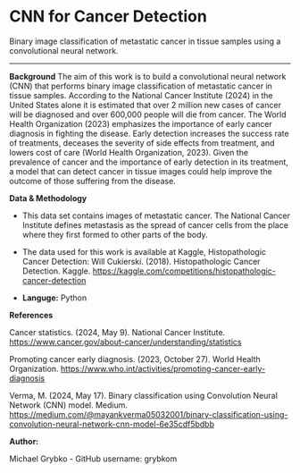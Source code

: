 # CNN for Cancer Detection
Binary image classification of metastatic cancer in tissue samples using a convolutional neural network.

---

**Background**
The aim of this work is to build a convolutional neural network (CNN) that performs binary image classification of metastatic cancer in tissue samples. According to the National Cancer Institute (2024) in the United States alone it is estimated that over 2 million new cases of cancer will be diagnosed and over 600,000 people will die from cancer. The World Health Organization (2023) emphasizes the importance of early cancer diagnosis in fighting the disease. Early detection increases the success rate of treatments, deceases the severity of side effects from treatment, and lowers cost of care (World Health Organization, 2023). Given the prevalence of cancer and the importance of early detection in its treatment, a model that can detect cancer in tissue images could help improve the outcome of those suffering from the disease. 

**Data & Methodology**

- This data set contains images of metastatic cancer. The National Cancer Institute defines metastasis as the spread of cancer cells from the place where they first formed to other parts of the body. 
- The data used for this work is available at Kaggle, Histopathologic Cancer Detection:
Will Cukierski. (2018). Histopathologic Cancer Detection. Kaggle. https://kaggle.com/competitions/histopathologic-cancer-detection

- **Languge:** Python
  
**References**

Cancer statistics. (2024, May 9). National Cancer Institute. https://www.cancer.gov/about-cancer/understanding/statistics

Promoting cancer early diagnosis. (2023, October 27). World Health Organization. https://www.who.int/activities/promoting-cancer-early-diagnosis

Verma, M. (2024, May 17). Binary classification using Convolution Neural Network (CNN) model. Medium. https://medium.com/@mayankverma05032001/binary-classification-using-convolution-neural-network-cnn-model-6e35cdf5bdbb


**Author:**

Michael Grybko - GitHub username: grybkom
